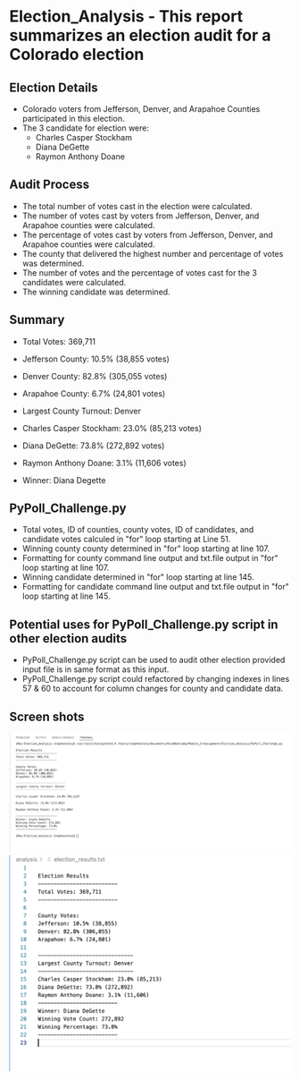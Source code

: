#   Election_Analysis - This report summarizes an election audit for a Colorado election

##  Election Details

- Colorado voters from Jefferson, Denver, and Arapahoe Counties participated in this election.
- The 3 candidate for election were:
  - Charles Casper Stockham
  - Diana DeGette
  - Raymon Anthony Doane
  
##  Audit Process

  - The total number of votes cast in the election were calculated.
  - The number of votes cast by voters from Jefferson, Denver, and Arapahoe counties were calculated.
  - The percentage of votes cast by voters from Jefferson, Denver, and Arapahoe counties were calculated.
  - The county that delivered the highest number and percentage of votes was determined.
  - The number of votes and the percentage of votes cast for the 3 candidates were calculated.
  - The winning candidate was determined. 

##  Summary

  - Total Votes: 369,711
  - Jefferson County: 10.5% (38,855 votes)
  - Denver County: 82.8% (305,055 votes)
  - Arapahoe County: 6.7% (24,801 votes)
  - Largest County Turnout: Denver

  - Charles Casper Stockham: 23.0% (85,213 votes)
  - Diana DeGette: 73.8% (272,892 votes)
  - Raymon Anthony Doane: 3.1% (11,606 votes)
  - Winner: Diana Degette

## PyPoll_Challenge.py

  - Total votes, ID of counties, county votes, ID of candidates, and candidate votes calculed in "for" loop starting at Line 51.
  - Winning county county determined in "for" loop starting at line 107.
  - Formatting for county command line output and txt.file output in "for" loop starting at line 107.
  - Winning candidate determined in "for" loop starting at line 145. 
  - Formatting for candidate command line output and txt.file output in "for" loop starting at line 145.

## Potential uses for PyPoll_Challenge.py script in other election audits
  - PyPoll_Challenge.py script can be used to audit other election provided input file is in same format as this input.
  - PyPoll_Challenge.py script could refactored by changing indexes in lines 57 & 60 to account for column changes for county and candidate data.

## Screen shots

![command line screen shot](/Resources/Module_3-challenge_command-line-output.png)
![txt.file screen shot](/Resources/Module_3-challenge_election_results.txt.png)





